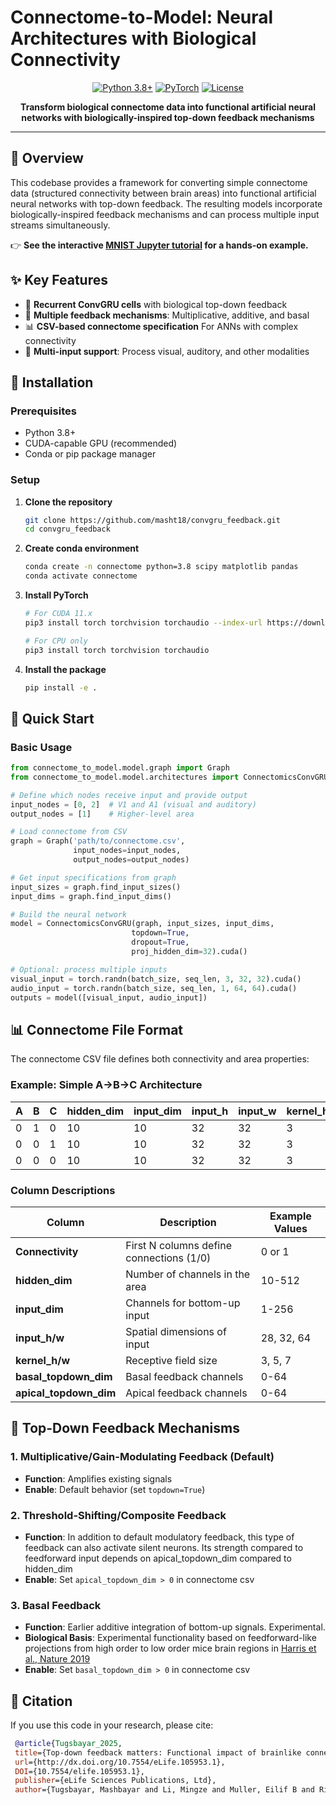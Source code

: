# Connectome-to-Model: Neural Architectures with Biological Connectivity

<div align="center">

[![Python 3.8+](https://img.shields.io/badge/python-3.8+-blue.svg)](https://www.python.org/downloads/)
[![PyTorch](https://img.shields.io/badge/PyTorch-1.9+-red.svg)](https://pytorch.org/)
[![License](https://img.shields.io/badge/license-MIT-green.svg)](LICENSE)

**Transform biological connectome data into functional artificial neural networks with biologically-inspired top-down feedback mechanisms**

</div>

---

## 🌟 Overview

This codebase provides a framework for converting simple connectome data (structured connectivity between brain areas) into functional artificial neural networks with top-down feedback. The resulting models incorporate biologically-inspired feedback mechanisms and can process multiple input streams simultaneously.


👉 **See the interactive [MNIST Jupyter tutorial](mnist_graph_training.ipynb) for a hands-on example.**


## ✨ Key Features

- 🔄 **Recurrent ConvGRU cells** with biological top-down feedback
- 🎯 **Multiple feedback mechanisms**: Multiplicative, additive, and basal
- 📊 **CSV-based connectome specification** For ANNs with complex connectivity
- 🔌 **Multi-input support**: Process visual, auditory, and other modalities

## 🚀 Installation

### Prerequisites

- Python 3.8+
- CUDA-capable GPU (recommended)
- Conda or pip package manager

### Setup

1. **Clone the repository**
   ```bash
   git clone https://github.com/masht18/convgru_feedback.git
   cd convgru_feedback
   ```

2. **Create conda environment**
   ```bash
   conda create -n connectome python=3.8 scipy matplotlib pandas
   conda activate connectome
   ```

3. **Install PyTorch**
   ```bash
   # For CUDA 11.x
   pip3 install torch torchvision torchaudio --index-url https://download.pytorch.org/whl/cu118
   
   # For CPU only
   pip3 install torch torchvision torchaudio
   ```

4. **Install the package**
   ```bash
   pip install -e .
   ```

## 🎯 Quick Start

### Basic Usage

```python
from connectome_to_model.model.graph import Graph
from connectome_to_model.model.architectures import ConnectomicsConvGRU

# Define which nodes receive input and provide output
input_nodes = [0, 2]  # V1 and A1 (visual and auditory)
output_nodes = [1]    # Higher-level area

# Load connectome from CSV
graph = Graph('path/to/connectome.csv', 
              input_nodes=input_nodes, 
              output_nodes=output_nodes)

# Get input specifications from graph
input_sizes = graph.find_input_sizes()  
input_dims = graph.find_input_dims()

# Build the neural network
model = ConnectomicsConvGRU(graph, input_sizes, input_dims,
                           topdown=True,
                           dropout=True,
                           proj_hidden_dim=32).cuda()

# Optional: process multiple inputs
visual_input = torch.randn(batch_size, seq_len, 3, 32, 32).cuda()
audio_input = torch.randn(batch_size, seq_len, 1, 64, 64).cuda()
outputs = model([visual_input, audio_input])
```

## 📊 Connectome File Format

The connectome CSV file defines both connectivity and area properties:

### Example: Simple A→B→C Architecture

| A | B | C | hidden_dim | input_dim | input_h | input_w | kernel_h | kernel_w | basal_topdown_dim | apical_topdown_dim |
|---|---|---|------------|-----------|---------|---------|----------|----------|-------------------|---------------------|
| 0 | 1 | 0 | 10 | 10 | 32 | 32 | 3 | 3 | 0 | 1 |
| 0 | 0 | 1 | 10 | 10 | 32 | 32 | 3 | 3 | 0 | 1 |
| 0 | 0 | 0 | 10 | 10 | 32 | 32 | 3 | 3 | 0 | 1 |

### Column Descriptions

| Column | Description | Example Values |
|--------|-------------|----------------|
| **Connectivity** | First N columns define connections (1/0) | 0 or 1 |
| **hidden_dim** | Number of channels in the area | 10-512 |
| **input_dim** | Channels for bottom-up input | 1-256 |
| **input_h/w** | Spatial dimensions of input | 28, 32, 64 |
| **kernel_h/w** | Receptive field size | 3, 5, 7 |
| **basal_topdown_dim** | Basal feedback channels | 0-64 |
| **apical_topdown_dim** | Apical feedback channels | 0-64 |

## 🔄 Top-Down Feedback Mechanisms

### 1. Multiplicative/Gain-Modulating Feedback (Default)

- **Function**: Amplifies existing signals
- **Enable**: Default behavior (set `topdown=True`)


### 2. Threshold-Shifting/Composite Feedback

- **Function**: In addition to default modulatory feedback, this type of feedback can also activate silent neurons. Its strength compared to feedforward input depends on apical_topdown_dim compared to hidden_dim
- **Enable**: Set `apical_topdown_dim > 0` in connectome csv


### 3. Basal Feedback

- **Function**: Earlier additive integration of bottom-up signals. Experimental.
- **Biological Basis**: Experimental functionality based on feedforward-like projections from high order to low order mice brain regions in [Harris et al., Nature 2019](https://www.nature.com/articles/s41586-019-1716-z)
- **Enable**: Set `basal_topdown_dim > 0` in connectome csv

## 📖 Citation

If you use this code in your research, please cite:

```bibtex
 @article{Tugsbayar_2025, 
 title={Top-down feedback matters: Functional impact of brainlike connectivity motifs on audiovisual integration}, 
 url={http://dx.doi.org/10.7554/eLife.105953.1}, 
 DOI={10.7554/elife.105953.1}, 
 publisher={eLife Sciences Publications, Ltd}, 
 author={Tugsbayar, Mashbayar and Li, Mingze and Muller, Eilif B and Richards, Blake}, year={2025}, month=apr }

```
